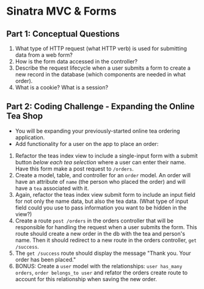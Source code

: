 # Sinatra MVC & Forms

## Part 1: Conceptual Questions
1. What type of HTTP request (what HTTP verb) is used for submitting data from a web form?
2. How is the form data accessed in the controller?
3. Describe the request lifecycle when a user submits a form to create a new record in the database (which components are needed in what order).
4. What is a cookie? What is a session?

## Part 2: Coding Challenge - Expanding the Online Tea Shop
* You will be expanding your previously-started online tea ordering application.
* Add functionality for a user on the app to place an order: 
1. Refactor the teas index view to include a single-input form with a submit button _below each tea selection_ where a user can enter their name. Have this form make a post request to `/orders`.
2. Create a model, table, and controller for an `order` model. An order will have an attribute of `name` (the person who placed the order) and will have a `tea` associated with it.
3. Again, refactor the teas index view submit form to include an input field for not only the name data, but also the tea data. (What type of input field could you use to pass information you want to be hidden in the view?)
4. Create a route `post /orders` in the orders controller that will be responsible for handling the request when a user submits the form. This route should create a new order in the db with the tea and person's name. Then it should redirect to a new route in the orders controller, `get /success`.
5. The `get /success` route should display the message "Thank you. Your order has been placed."
6. BONUS: Create a `user` model with the relationships: `user has_many orders`, `order belongs_to user` and refator the orders create route to account for this relationship when saving the new order.
